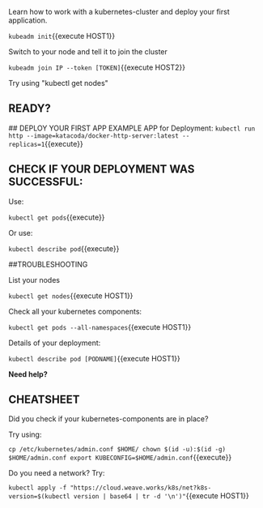 Learn how to work with a kubernetes-cluster and deploy your first application.

`kubeadm init`{{execute HOST1}}

Switch to your node and tell it to join the cluster

`kubeadm join IP --token [TOKEN]`{{execute HOST2}}

Try using "kubectl get nodes"

## READY?
## DEPLOY YOUR FIRST APP
EXAMPLE APP for Deployment:
`kubectl run http --image=katacoda/docker-http-server:latest --replicas=1`{{execute}}

## CHECK IF YOUR DEPLOYMENT WAS SUCCESSFUL:
Use:

`kubectl get pods`{{execute}}

Or use:

`kubectl describe pod`{{execute}}

##TROUBLESHOOTING

List your nodes

`kubectl get nodes`{{execute HOST1}}

Check all your kubernetes components:

`kubectl get pods --all-namespaces`{{execute HOST1}}

Details of your deployment:

`kubectl describe pod [PODNAME]`{{execute HOST1}}

**Need help?**
## CHEATSHEET
Did you check if your kubernetes-components are in place?

Try using:

`cp /etc/kubernetes/admin.conf $HOME/
chown $(id -u):$(id -g) $HOME/admin.conf
export KUBECONFIG=$HOME/admin.conf`{{execute}}


Do you need a network? Try:

`kubectl apply -f "https://cloud.weave.works/k8s/net?k8s-version=$(kubectl version | base64 | tr -d '\n')"`{{execute HOST1}}

